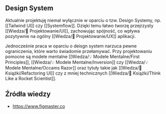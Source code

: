 ## Design System 
Aktualnie projektuję niemal wyłącznie w oparciu o tzw. Design Systemy, np. [[Tailwind UI]] czy [[Systemflow]]. Dzięki temu łatwo tworzę przejrzysty [[Wiedza/🎨 Projektowanie/UI]], zachowując spójność, co wpływa pozytywnie na ogólny [[Wiedza/🎨 Projektowanie/UX]] aplikacji. 

Jednocześnie praca w oparciu o deisgn system narzuca pewne ograniczenia, które warto świadomie przełamywać. Przy projektowaniu pomocne są modele mentalne [[Wiedza/💡 Modele Mentalne/First Principles]], [[Wiedza/💡 Modele Mentalne/Inversion]] czy [[Wiedza/💡 Modele Mentalne/Occams Razor]] oraz tytuły takie jak [[Wiedza/📖 Książki/Refactoring UI]] czy z mniej technicznych [[Wiedza/📖 Książki/Think Like a Rocket Scientist]].

## Źródła wiedzy
- https://www.figmaster.co